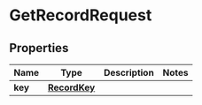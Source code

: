 # GetRecordRequest

## Properties

Name | Type | Description | Notes
------------ | ------------- | ------------- | -------------
**key** | [**RecordKey**](RecordKey.md) |  | 



